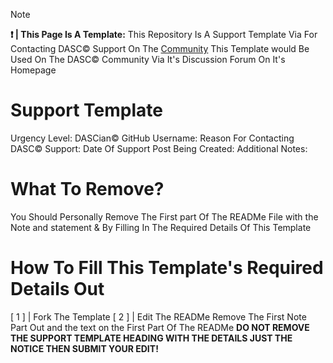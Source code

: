 >[!NOTE]
>**❗️ | This Page Is A Template:** This Repository Is A Support Template Via For Contacting DASC© Support On The [Community](https://github.com/Discord-Account-Support-Corp) This Template would Be Used On The DASC© Community Via It's Discussion Forum On It's Homepage
# Support Template
Urgency Level:
DASCian© GitHub Username:
Reason For Contacting DASC© Support:
Date Of Support Post Being Created:
Additional Notes:
# What To Remove?
You Should Personally Remove The First part Of The READMe File with the Note and statement & By Filling In The Required Details Of This Template
# How To Fill This Template's Required Details Out
[ 1 ] | Fork The Template
[ 2 ] | Edit The READMe Remove The First Note Part Out and the text on the First Part Of The READMe **DO NOT REMOVE THE SUPPORT TEMPLATE HEADING WITH THE DETAILS JUST THE NOTICE THEN SUBMIT YOUR EDIT!**
